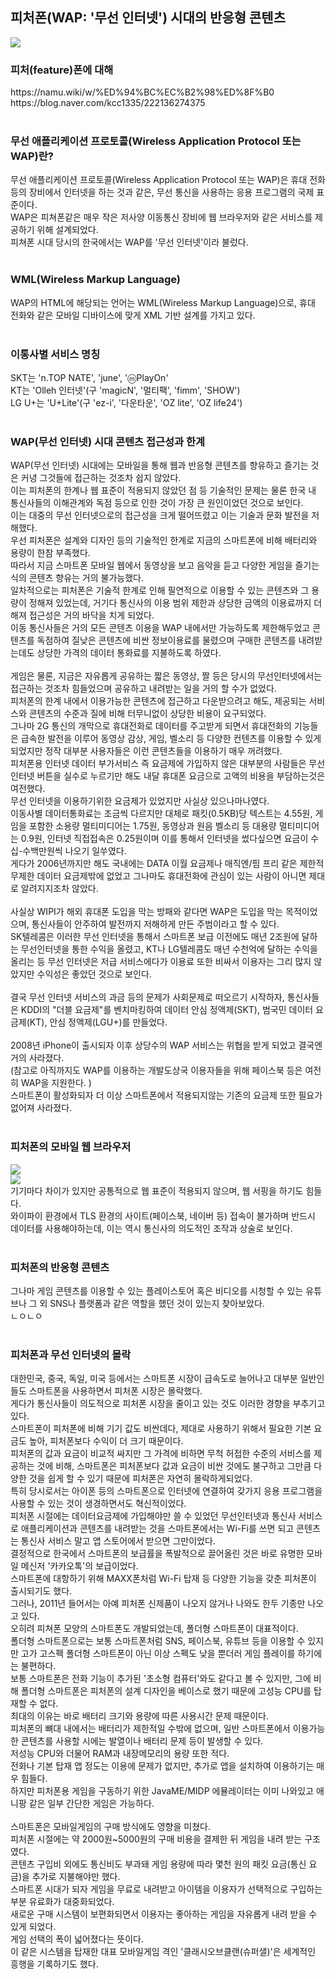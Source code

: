 <h2>피처폰(WAP: '무선 인터넷') 시대의 반응형 콘텐츠</h2>
<img src ="https://w.namu.la/s/33a78d5cf7e689ae8dba84c4b22bfa612233b5a8bfeba0b25da647aa7fad435cbbf73ad146871170a653914fa2536813f7d6925d091d8c6dd0eb875d10ace4a63d62626b8294a0d7c1b3d976dd2ab820af729b0ab5795d47764bf85f4e7a284e"><br>
<h3>피처(feature)폰에 대해 </h3>
https://namu.wiki/w/%ED%94%BC%EC%B2%98%ED%8F%B0<br>
https://blog.naver.com/kcc1335/222136274375<br>
<br>
<h3>무선 애플리케이션 프로토콜(Wireless Application Protocol 또는 WAP)란? </h3>
무선 애플리케이션 프로토콜(Wireless Application Protocol 또는 WAP)은 휴대 전화 등의 장비에서 인터넷을 하는 것과 같은, 무선 통신을 사용하는 응용 프로그램의 국제 표준이다. <br>
WAP은 피쳐폰같은 매우 작은 저사양 이동통신 장비에 웹 브라우저와 같은 서비스를 제공하기 위해 설계되었다. <br>
피쳐폰 시대 당시의 한국에서는 WAP를 '무선 인터넷'이라 불렀다. <br>
<br>
<h3>WML(Wireless Markup Language)</h3>
WAP의 HTML에 해당되는 언어는 WML(Wireless Markup Language)으로, 휴대 전화와 같은 모바일 디바이스에 맞게 XML 기반 설계를 가지고 있다. <br>
<br>
<h3>이통사별 서비스 명칭</h3>
SKT는 'n.TOP NATE', 'june', 'ⓜPlayOn' <br>
KT는 'Olleh 인터넷'(구 'magicN', '멀티팩', 'fimm', 'SHOW') <br>
LG U+는 'U+Lite'(구 'ez-i', '다운타운', 'OZ lite', 'OZ life24') <br>
<br>
<h3>WAP(무선 인터넷) 시대 콘텐츠 접근성과 한계</h3>
WAP(무선 인터넷) 시대에는 모바일을 통해 웹과 반응형 콘텐츠를 향유하고 즐기는 것은 커녕 그것들에 접근하는 것조차 쉽지 않았다. <br>
이는 피처폰의 한계나 웹 표준이 적용되지 않았던 점 등 기술적인 문제는 물론 한국 내 통신사들의 이해관계와 독점 등으로 인한 것이 가장 큰 원인이었던 것으로 보인다. <br> 
이는 대중의 무선 인터넷으로의 접근성을 크게 떨어뜨렸고 이는 기술과 문화 발전을 저해했다. <br>
우선 피처폰은 설계와 디자인 등의 기술적인 한계로 지금의 스마트폰에 비해 배터리와 용량이 한참 부족했다. <br>
따라서 지금 스마트폰 모바일 웹에서 동영상을 보고 음악을 듣고 다양한 게임을 즐기는 식의 콘텐츠 향유는 거의 불가능했다. <br>
일차적으로는 피처폰은 기술적 한계로 인해 필연적으로 이용할 수 있는 콘텐츠와 그 용량이 정해져 있었는데, 거기다 통신사의 이용 범위 제한과 상당한 금액의 이용료까지 더해져 접근성은 거의 바닥을 치게 되었다. <br>
이동 통신사들은 거의 모든 콘텐츠 이용을 WAP 내에서만 가능하도록 제한해두었고 콘텐츠를 독점하여 질낮은 콘텐츠에 비싼 정보이용료를 물렸으며 구매한 콘텐츠를 내려받는데도 상당한 가격의 데이터 통화료를 지불하도록 하였다. <br>
<br>
게임은 물론, 지금은 자유롭게 공유하는 짧은 동영상, 짤 등은 당시의 무선인터넷에서는 접근하는 것조차 힘들었으며 공유하고 내려받는 일을 거의 할 수가 없었다. <br>
피처폰의 한계 내에서 이용가능한 콘텐츠에 접근하고 다운받으려고 해도, 제공되는 서비스와 콘텐츠의 수준과 질에 비해 터무니없이 상당한 비용이 요구되었다. <br>
그나마 2G 통신의 개막으로 휴대전화로 데이터를 주고받게 되면서 휴대전화의 기능들은 급속한 발전을 이루어 동영상 감상, 게임, 벨소리 등 다양한 컨텐츠를 이용할 수 있게 되었지만 정작 대부분 사용자들은 이런 콘텐츠들을 이용하기 매우 꺼려했다. <br>
피처폰용 인터넷 데이터 부가서비스 즉 요금제에 가입하지 않은 대부분의 사람들은 무선 인터넷 버튼을 실수로 누르기만 해도 내달 휴대폰 요금으로 고액의 비용을 부담하는것은여전했다. <br>
무선 인터넷을 이용하기위한 요금제가 있었지만 사실상 있으나마나였다. <br>
이동사별 데이터통화료는 조금씩 다르지만 대체로 패킷(0.5KB)당 텍스트는 4.55원, 게임을 포함한 소용량 멀티미디어는 1.75원, 동영상과 원음 벨소리 등 대용량 멀티미디어는 0.9원, 인터넷 직접접속은 0.25원이며 이를 통해서 인터넷을 썼다싶으면 요금이 수십-수백만원씩 나오기 일쑤였다. <br>
게다가 2006년까지만 해도 국내에는 DATA 이월 요금제나 매직엔/핌 프리 같은 제한적 무제한 데이터 요금제밖에 없었고 그나마도 휴대전화에 관심이 있는 사람이 아니면 제대로 알려지지조차 않았다. <br>
<br>
사실상 WIPI가 해외 휴대폰 도입을 막는 방패와 같다면 WAP은 도입을 막는 목적이었으며, 통신사들이 안주하여 발전까지 저해하게 만든 주범이라고 할 수 있다. <br>
SK텔레콤은 이러한 무선 인터넷을 통해서 스마트폰 보급 이전에도 매년 2조원에 달하는 무선인터넷을 통한 수익을 올렸고, KT나 LG텔레콤도 매년 수천억에 달하는 수익을 올리는 등 무선 인터넷은 저급 서비스에다가 이용료 또한 비싸서 이용자는 그리 많지 않았지만 수익성은 좋았던 것으로 보인다. <br>
<br>
결국 무선 인터넷 서비스의 과금 등의 문제가 사회문제로 떠오르기 시작하자, 통신사들은 KDDI의 "더블 요금제"를 벤치마킹하여 데이터 안심 정액제(SKT), 범국민 데이터 요금제(KT), 안심 정액제(LGU+)를 만들었다. <br>
<br>
2008년 iPhone이 출시되자 이후 상당수의 WAP 서비스는 위협을 받게 되었고 결국엔 거의 사라졌다. <br>
(참고로 아직까지도 WAP를 이용하는 개발도상국 이용자들을 위해 페이스북 등은 여전히 WAP을 지원한다. )<br>
스마트폰이 활성화되자 더 이상 스마트폰에서 적용되지않는 기존의 요금제 또한 필요가 없어져 사라졌다. <br>
<br>
<h3>피처폰의 모바일 웹 브라우저</h3>
<img src ="https://w.namu.la/s/f9dfafbc091bba12530128c6fbbb16cabfecedb786d6f94a8f7d2f4d9d2c09bd56ccfbdd8a0700459bc05bb631357382000c1a09a400ab32d356218b7811fd27ecac798b6904a105ac813e1b6feddef94448eddd5968deffb5919d290b584e90e57a9a6792e286d8fca52e823f82f3d3"><br>
<img src ="https://w.namu.la/s/f9dfafbc091bba12530128c6fbbb16cabfecedb786d6f94a8f7d2f4d9d2c09bd56ccfbdd8a0700459bc05bb631357382000c1a09a400ab32d356218b7811fd27ecac798b6904a105ac813e1b6feddef94448eddd5968deffb5919d290b584e90e57a9a6792e286d8fca52e823f82f3d3"><br>
기기마다 차이가 있지만 공통적으로 웹 표준이 적용되지 않으며, 웹 서핑을 하기도 힘들다. <br>
와이파이 환경에서 TLS 환경의 사이트(페이스북, 네이버 등) 접속이 불가하며 반드시 데이터를 사용해야하는데, 이는 역시 통신사의 의도적인 조작과 상술로 보인다. <br>
<br>
<h3>피처폰의 반응형 콘텐츠</h3>
그나마 게임 콘텐츠를 이용할 수 있는 플레이스토어 혹은 비디오를 시청할 수 있는 유튜브나 그 외 SNS나 플랫폼과 같은 역할을 했던 것이 있는지 찾아보았다. <br>
ㄴㅇㄴㅇ<br>
<br>
<h3>피처폰과 무선 인터넷의 몰락</h3>
대한민국, 중국, 독일, 미국 등에서는 스마트폰 시장이 급속도로 늘어나고 대부분 일반인들도 스마트폰을 사용하면서 피처폰 시장은 몰락했다. <br>
게다가 통신사들이 의도적으로 피처폰 시장을 줄이고 있는 것도 이러한 경향을 부추기고 있다. <br>
스마트폰이 피처폰에 비해 기기 값도 비싼데다, 제대로 사용하기 위해서 필요한 기본 요금도 높아, 피처폰보다 수익이 더 크기 때문이다. <br>
피처폰의 값과 요금이 비교적 싸지만 그 가격에 비하면 무척 허접한 수준의 서비스를 제공하는 것에 비해, 스마트폰은 피처폰보다 값과 요금이 비싼 것에도 불구하고 그만큼 다양한 것을 쉽게 할 수 있기 때문에 피처폰은 자연히 몰락하게되었다. <br>
특히 당시로서는 아이폰 등의 스마트폰으로 인터넷에 연결하여 갖가지 응용 프로그램을 사용할 수 있는 것이 생경하면서도 혁신적이었다. <br>
피처폰 시절에는 데이터요금제에 가입해야만 쓸 수 있었던 무선인터넷과 통신사 서비스로 애플리케이션과 콘텐츠를 내려받는 것을 스마트폰에서는 Wi-Fi를 쓰면 되고 콘텐츠는 통신사 서비스 말고 앱 스토어에서 받으면 그만이었다. <br>
결정적으로 한국에서 스마트폰의 보급률을 폭발적으로 끌어올린 것은 바로 유명한 모바일 메신저 '카카오톡'의 보급이었다. <br>
스마트폰에 대항하기 위해 MAXX폰처럼 Wi-Fi 탑재 등 다양한 기능을 갖춘 피처폰이 출시되기도 했다. <br>
그러나, 2011년 들어서는 아예 피처폰 신제품이 나오지 않거나 나와도 한두 기종만 나오고 있다. <br>
오히려 피쳐폰 모양의 스마트폰도 개발되었는데, 폴더형 스마트폰이 대표적이다. <br>
폴더형 스마트폰으로는 보통 스마트폰처럼 SNS, 페이스북, 유튜브 등을 이용할 수 있지만 고가 고스펙 폴더형 스마트폰이 아닌 이상 스펙도 낮을 뿐더러 게임 플레이를 하기에는 불편하다. <br>
보통 스마트폰은 전화 기능이 추가된 '초소형 컴퓨터'와도 같다고 볼 수 있지만, 그에 비해 폴더형 스마트폰은 피처폰의 설계 디자인을 베이스로 했기 때문에 고성능 CPU를 탑재할 수 없다. <br>
최대의 이유는 바로 배터리 크기와 용량에 따른 사용시간 문제 때문이다. <br>
피처폰의 뼈대 내에서는 배터리가 제한적일 수밖에 없으며, 일반 스마트폰에서 이용가능한 콘텐츠를 사용할 시에는 발열이나 배터리 문제 등이 발생할 수 있다. <br>
저성능 CPU와 더물어 RAM과 내장메모리의 용량 또한 적다. <br>
전화나 기본 탑재 앱 정도는 이용에 문제가 없지만, 추가로 앱을 설치하여 이용하기는 매우 힘들다. <br>
하지만 피처폰용 게임을 구동하기 위한 JavaME/MIDP 에뮬레이터는 이미 나와있고 애니팡 같은 일부 간단한 게임은 가능하다. <br>
<br>
스마트폰은 모바일게임의 구매 방식에도 영향을 미쳤다. <br>
피처폰 시절에는 약 2000원~5000원의 구매 비용을 결제한 뒤 게임을 내려 받는 구조였다. <br>
콘텐츠 구입비 외에도 통신비도 부과돼 게임 용량에 따라 몇천 원의 패킷 요금(통신 요금)을 추가로 지불해야만 했다. <br>
스마트폰 시대가 되자 게임을 무료로 내려받고 아이템을 이용자가 선택적으로 구입하는 부분 유료화가 대중화되었다. <br>
새로운 구매 시스템이 보편화되면서 이용자는 좋아하는 게임을 자유롭게 내려 받을 수 있게 되었다. <br>
게임 선택의 폭이 넓어졌다는 뜻이다. <br>
이 같은 시스템을 탑재한 대표 모바일게임 격인 '클래시오브클랜(슈퍼샐)'은 세계적인 흥행을 기록하기도 했다. <br>
